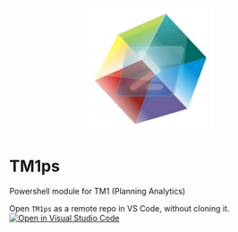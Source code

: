 <p align="center">
  <img src="https://github.com/ichermak/TM1ps/blob/master/Images/TM1ps.png"></img>
</p>

# TM1ps

Powershell module for TM1 (Planning Analytics)

Open `TM1ps` as a remote repo in VS Code, without cloning it.
[![Open in Visual Studio Code](https://open.vscode.dev/badges/open-in-vscode.svg)](https://open.vscode.dev/ichermak/TM1ps)
